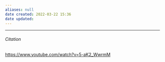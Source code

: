 ```yaml
---
aliases: null
date created: 2022-03-22 15:36
date updated:
---
```


---

###### Citation

https://www.youtube.com/watch?v=5-aK2_WwrmM
